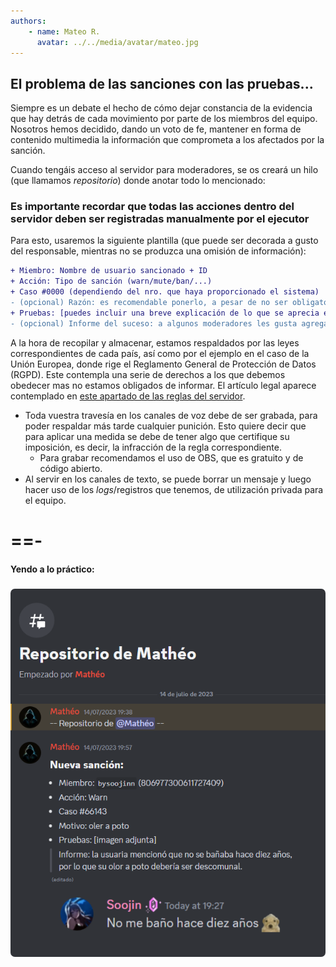 ```yaml
---
authors:
    - name: Mateo R.
      avatar: ../../media/avatar/mateo.jpg
---
```

<style>
    img {
    border-radius: 7px; 
    margin-top: 1%; 
    margin-bottom: 1%;
    max-width: 100%;
    float: left; /* Añade el float para alinear la imagen a la izquierda */
    margin-right: 10px; /* Espacio entre la imagen y el texto */
    }
</style>
## El problema de las sanciones con las pruebas... 
Siempre es un debate el hecho de cómo dejar constancia de la evidencia que hay detrás de cada movimiento por parte de los miembros del equipo.
Nosotros hemos decidido, dando un voto de fe, mantener en forma de contenido multimedia la información que comprometa a los afectados por la sanción. 

Cuando tengáis acceso al servidor para moderadores, se os creará un hilo (que llamamos _repositorio_) donde anotar todo lo mencionado:

### Es importante recordar que **todas las acciones dentro del servidor deben ser registradas manualmente por el ejecutor**

Para esto, usaremos la siguiente plantilla (que puede ser decorada a gusto del responsable, mientras no se produzca una omisión de información):

```diff
+ Miembro: Nombre de usuario sancionado + ID
+ Acción: Tipo de sanción (warn/mute/ban/...)
+ Caso #0000 (dependiendo del nro. que haya proporcionado el sistema)
- (opcional) Razón: es recomendable ponerlo, a pesar de no ser obligatorio.
+ Pruebas: [puedes incluir una breve explicación de lo que se aprecia en estas en el caso de que sea un archivo tedioso de ver]
- (opcional) Informe del suceso: a algunos moderadores les gusta agregar datos adicionales sobre lo ocurrido para facilitar el contexto.
```

A la hora de recopilar y almacenar, estamos respaldados por las leyes correspondientes de cada país, así como por el ejemplo en el caso de la Unión Europea, donde rige el Reglamento General de Protección de Datos (RGPD). Este contempla una serie de derechos a los que debemos obedecer mas no estamos obligados de informar.
El artículo legal aparece contemplado en [este apartado de las reglas del servidor](../reglas-del-servidor.md#grabación-de-contenido-y-persistencia-en-las-pruebas-para-efectuar-sanciones).
- Toda vuestra travesía en los canales de voz debe de ser grabada, para poder respaldar más tarde cualquier punición. Esto quiere decir que para aplicar una medida se debe de tener algo que certifique su imposición, es decir, la infracción de la regla correspondiente.
  - Para grabar recomendamos el uso de OBS, que es gratuito y de código abierto.
- Al servir en los canales de texto, se puede borrar un mensaje y luego hacer uso de los _logs_/registros que tenemos, de utilización privada para el equipo. 


==- <h4>Yendo a lo práctico:</h4>
![Imagen de un repositorio en su interior](../../media/ej/ej_REPO.png)
===